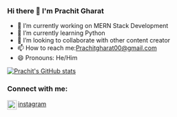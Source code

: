 ### Hi there 👋 I'm Prachit Gharat




- 🔭 I’m currently working on MERN Stack Development
- 🌱 I’m currently learning Python
- 👯 I’m looking to collaborate with other content creator
- 📫 How to reach me:Prachitgharat00@gmail.com
- 😄 Pronouns: He/Him

[![Prachit's GitHub stats](https://github-readme-stats.vercel.app/api?username=PrachitGharat)](https://github.com/anuraghazra/github-readme-stats)
### Connect with me:
<img align="left" alt="Prachit | Instagram" width="22px" src="https://cdn.jsdelivr.net/npm/simple-icons@v3/icons/instagram.svg" />[instagram]

[instagram]: https://instagram.com/prachitgharat/
